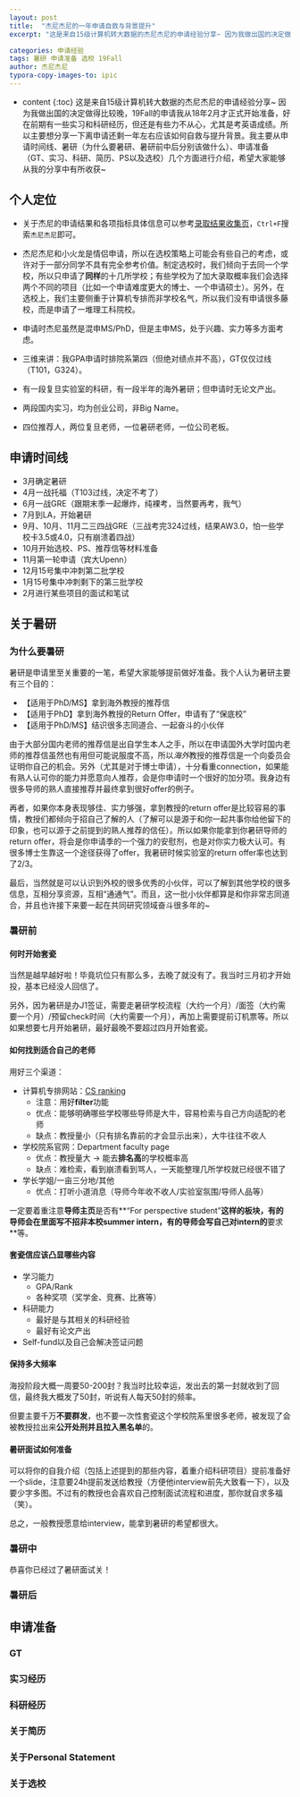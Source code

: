 ```yaml
---
layout: post
title:  "杰尼杰尼的一年申请自救与背景提升"
excerpt: "这是来自15级计算机转大数据的杰尼杰尼的申请经验分享~ 因为我做出国的决定做得比较晚，19Fall的申请我从18年2月才正式开始准备，好在前期有一些实习和科研经历，但还是有些力不从心，尤其是考英语成绩。所以主要想分享一下离申请还剩一年左右应该如何自救与提升背景。我主要从申请时间线、暑研（为什么要暑研、暑研前中后分别该做什么）、申请准备（GT、实习、科研、简历、PS以及选校）几个方面进行介绍，希望大家能够从我的分享中有所收获~"

categories: 申请经验
tags: 暑研 申请准备 选校 19Fall
author: 杰尼杰尼
typora-copy-images-to: ipic
---
```


* content
{:toc}
这是来自15级计算机转大数据的杰尼杰尼的申请经验分享~ 因为我做出国的决定做得比较晚，19Fall的申请我从18年2月才正式开始准备，好在前期有一些实习和科研经历，但还是有些力不从心，尤其是考英语成绩。所以主要想分享一下离申请还剩一年左右应该如何自救与提升背景。我主要从申请时间线、暑研（为什么要暑研、暑研前中后分别该做什么）、申请准备（GT、实习、科研、简历、PS以及选校）几个方面进行介绍，希望大家能够从我的分享中有所收获~



## 个人定位

- 关于杰尼的申请结果和各项指标具体信息可以参考[录取结果收集页](https://fdu-cooks.github.io/fdu-gradhotpot/collections/)，`Ctrl+F`搜索`杰尼杰尼`即可。
- 杰尼杰尼和小火龙是情侣申请，所以在选校策略上可能会有些自己的考虑，或许对于一部分同学不具有完全参考价值。制定选校时，我们倾向于去同一个学校，所以只申请了**同样**的十几所学校；有些学校为了加大录取概率我们会选择两个不同的项目（比如一个申请难度更大的博士、一个申请硕士）。另外，在选校上，我们主要侧重于计算机专排而非学校名气，所以我们没有申请很多藤校，而是申请了一堆理工科院校。

- 申请时杰尼虽然是混申MS/PhD，但是主申MS，处于兴趣、实力等多方面考虑。

- 三维来讲：我GPA申请时排院系第四（但绝对绩点并不高），GT仅仅过线（T101，G324）。
- 有一段复旦实验室的科研，有一段半年的海外暑研；但申请时无论文产出。
- 两段国内实习，均为创业公司，非Big Name。
- 四位推荐人，两位复旦老师，一位暑研老师，一位公司老板。

## 申请时间线

- 3月确定暑研
- 4月一战托福（T103过线，决定不考了）
- 6月一战GRE（跟期末季一起爆炸，纯裸考，当然要再考，我气）
- 7月到LA，开始暑研
- 9月、10月、11月二三四战GRE（三战考完324过线，结果AW3.0，怕一些学校卡3.5或4.0，只有崩溃着四战）
- 10月开始选校、PS、推荐信等材料准备
- 11月第一轮申请（宾大Upenn）
- 12月15号集中冲刺第二批学校
- 1月15号集中冲刺剩下的第三批学校
- 2月进行某些项目的面试和笔试

## 关于暑研

### 为什么要暑研

暑研是申请里至关重要的一笔，希望大家能够提前做好准备。我个人认为暑研主要有三个目的：

- 【适用于PhD/MS】拿到海外教授的推荐信
- 【适用于PhD】拿到海外教授的Return Offer，申请有了“保底校”
- 【适用于PhD/MS】结识很多志同道合、一起奋斗的小伙伴

由于大部分国内老师的推荐信是出自学生本人之手，所以在申请国外大学时国内老师的推荐信虽然也有用但可能说服度不高，所以*海外*教授的推荐信是一个向委员会证明你自己的机会。另外（尤其是对于博士申请），十分看重connection，如果能有熟人认可你的能力并愿意向人推荐，会是你申请时一个很好的加分项。我身边有很多导师的熟人直接推荐并最终拿到很好offer的例子。

再者，如果你本身表现够佳、实力够强，拿到教授的return offer是比较容易的事情，教授们都倾向于招自己了解的人（了解可以是源于和你一起共事你给他留下的印象，也可以源于之前提到的熟人推荐的信任）。所以如果你能拿到你暑研导师的return offer，将会是你申请季的一个强力的安慰剂，也是对你实力极大认可。有很多博士生靠这一个途径获得了offer，我暑研时候实验室的return offer率也达到了2/3。

最后，当然就是可以认识到外校的很多优秀的小伙伴，可以了解到其他学校的很多信息，互相分享资源，互相“通通气”。而且，这一批小伙伴都算是和你非常志同道合，并且也许接下来要一起在共同研究领域奋斗很多年的~

### 暑研前

#### 何时开始套瓷

当然是越早越好啦！毕竟坑位只有那么多，去晚了就没有了。我当时三月初才开始投，基本已经没人回信了。

另外，因为暑研是办J1签证，需要走暑研学校流程（大约一个月）/面签（大约需要一个月）/预留check时间（大约需要一个月），再加上需要提前订机票等。所以如果想要七月开始暑研，最好最晚不要超过四月开始套瓷。

#### 如何找到适合自己的老师

用好三个渠道：

- 计算机专排网站：[CS ranking](http://csrankings.org/#/fromyear/2007/toyear/2018/index?all)
  - 注意：用好**filter**功能
  - 优点：能够明确哪些学校哪些导师是大牛，容易检索与自己方向适配的老师
  - 缺点：教授量小（只有排名靠前的才会显示出来），大牛往往不收人
- 学校院系官网：Department faculty page
  - 优点：教授量大 -> 能去**排名高**的学校概率高
  - 缺点：难检索，看到崩溃看到骂人，一天能整理几所学校就已经很不错了
- 学长学姐/一亩三分地/其他
  - 优点：打听小道消息（导师今年收不收人/实验室氛围/导师人品等）

一定要着重注意**导师主页**是否有**“For perspective student”**这样的板块，有的导师会在里面写不招非本校summer intern，有的导师会写自己对intern的**要求**等。

#### 套瓷信应该凸显哪些内容

- 学习能力
  - GPA/Rank
  - 各种奖项（奖学金、竞赛、比赛等）
- 科研能力
  - 最好是与其相关的科研经验
  - 最好有论文产出
- Self-fund以及自己会解决签证问题

#### 保持多大频率

海投阶段大概一周要50-200封？我当时比较幸运，发出去的第一封就收到了回信，最终我大概发了50封，听说有人每天50封的频率。

但要主要千万**不要群发**，也不要一次性套瓷这个学校院系里很多老师，被发现了会被教授拉出来**公开处刑并且拉入黑名单**的。

#### 暑研面试如何准备

可以将你的自我介绍（包括上述提到的那些内容，着重介绍科研项目）提前准备好一个slide，注意要24h提前发送给教授（方便他interview前先大致看一下），以及要少字多图。不过有的教授也会喜欢自己控制面试流程和进度，那你就自求多福（笑）。

总之，一般教授愿意给interview，能拿到暑研的希望都很大。

### 暑研中

恭喜你已经过了暑研面试关！

### 暑研后

## 申请准备

### GT

### 实习经历

### 科研经历

### 关于简历

### 关于Personal Statement

### 关于选校